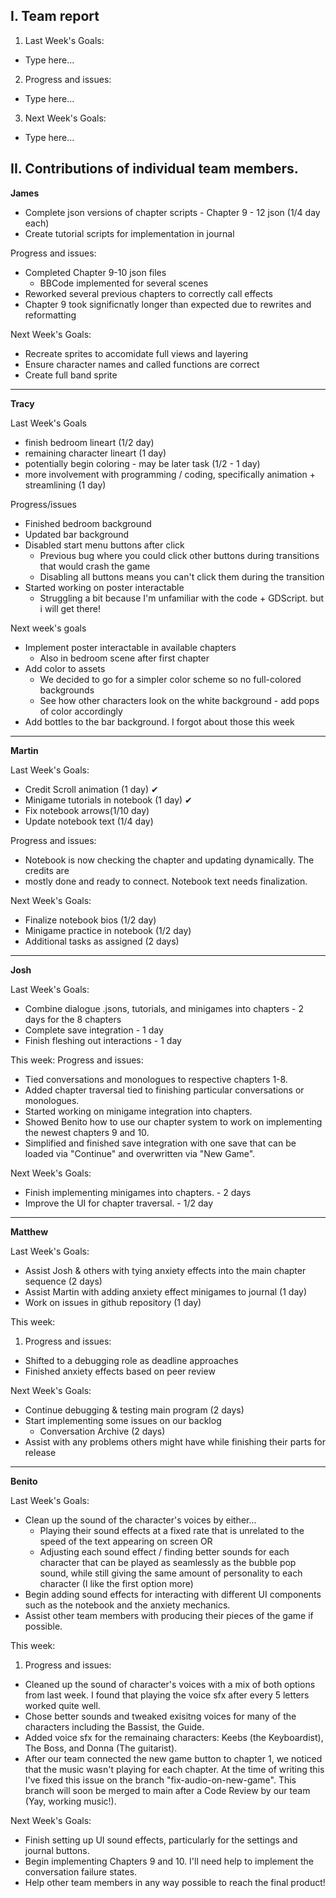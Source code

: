 ## I. Team report

1. Last Week's Goals:

- Type here...

2. Progress and issues:

- Type here...

3. Next Week's Goals:

- Type here...

## II. Contributions of individual team members.

**James**

- Complete json versions of chapter scripts - Chapter 9 - 12 json (1/4 day each)
- Create tutorial scripts for implementation in journal

Progress and issues:

- Completed Chapter 9-10 json files
  - BBCode implemented for several scenes
- Reworked several previous chapters to correctly call effects
- Chapter 9 took significnatly longer than expected due to rewrites and reformatting

Next Week's Goals:

- Recreate sprites to accomidate full views and layering
- Ensure character names and called functions are correct
- Create full band sprite

---

**Tracy**

Last Week's Goals

- finish bedroom lineart (1/2 day)
- remaining character lineart (1 day)
- potentially begin coloring - may be later task (1/2 - 1 day)
- more involvement with programming / coding, specifically animation + streamlining (1 day)

Progress/issues

- Finished bedroom background
- Updated bar background
- Disabled start menu buttons after click
  - Previous bug where you could click other buttons during transitions that would crash the game
  - Disabling all buttons means you can't click them during the transition
- Started working on poster interactable
  - Struggling a bit because I'm unfamiliar with the code + GDScript. but i will get there!

Next week's goals

- Implement poster interactable in available chapters
  - Also in bedroom scene after first chapter
- Add color to assets
  - We decided to go for a simpler color scheme so no full-colored backgrounds
  - See how other characters look on the white background - add pops of color accordingly
- Add bottles to the bar background. I forgot about those this week

---

**Martin**

Last Week's Goals:

- Credit Scroll animation (1 day) ✔
- Minigame tutorials in notebook (1 day) ✔
- Fix notebook arrows(1/10 day)
- Update notebook text (1/4 day)

Progress and issues:

- Notebook is now checking the chapter and updating dynamically. The credits are
- mostly done and ready to connect. Notebook text needs finalization.

Next Week's Goals:

- Finalize notebook bios (1/2 day)
- Minigame practice in notebook (1/2 day)
- Additional tasks as assigned (2 days)

---

**Josh**

Last Week's Goals:

- Combine dialogue .jsons, tutorials, and minigames into chapters - 2 days for the 8 chapters
- Complete save integration - 1 day
- Finish fleshing out interactions - 1 day

This week:
Progress and issues:

- Tied conversations and monologues to respective chapters 1-8.
- Added chapter traversal tied to finishing particular conversations or monologues.
- Started working on minigame integration into chapters.
- Showed Benito how to use our chapter system to work on implementing the newest chapters 9 and 10.
- Simplified and finished save integration with one save that can be loaded via "Continue" and overwritten via "New Game".

Next Week's Goals:

- Finish implementing minigames into chapters. - 2 days
- Improve the UI for chapter traversal. - 1/2 day

---

**Matthew**

Last Week's Goals:

- Assist Josh & others with tying anxiety effects into the main chapter sequence (2 days)
- Assist Martin with adding anxiety effect minigames to journal (1 day)
- Work on issues in github repository (1 day)

This week:

1. Progress and issues:

- Shifted to a debugging role as deadline approaches
- Finished anxiety effects based on peer review

Next Week's Goals:

- Continue debugging & testing main program (2 days)
- Start implementing some issues on our backlog
  - Conversation Archive (2 days)
- Assist with any problems others might have while finishing their parts for release

---

**Benito**

Last Week's Goals:

- Clean up the sound of the character's voices by either...
  - Playing their sound effects at a fixed rate that is unrelated to the speed of the text appearing
    on screen OR
  - Adjusting each sound effect / finding better sounds for each character that can be played as
    seamlessly as the bubble pop sound, while still giving the same amount of personality to each
    character (I like the first option more)
- Begin adding sound effects for interacting with different UI components such as the notebook and
  the anxiety mechanics.
- Assist other team members with producing their pieces of the game if possible.

This week:

1. Progress and issues:

- Cleaned up the sound of character's voices with a mix of both options from last week. I found that
  playing the voice sfx after every 5 letters worked quite well.
- Chose better sounds and tweaked exisitng voices for many of the characters including the Bassist,
  the Guide.
- Added voice sfx for the remainaing characters: Keebs (the Keyboardist), The Boss, and Donna
  (The guitarist).
- After our team connected the new game button to chapter 1, we noticed that the music wasn't
  playing for each chapter. At the time of writing this I've fixed this issue on the branch
  "fix-audio-on-new-game". This branch will soon be merged to main after a Code Review by our team
  (Yay, working music!).

Next Week's Goals:

- Finish setting up UI sound effects, particularly for the settings and journal buttons.
- Begin implementing Chapters 9 and 10. I'll need help to implement the conversation failure states.
- Help other team members in any way possible to reach the final product!
